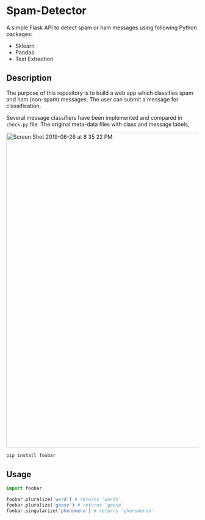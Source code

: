 # Spam-Detector
A simple Flask API to detect spam or ham messages using following Python packages:

* Sklearn
* Pandas
* Text Extraction

## Description
The purpose of this repository is to build a web app which classifies spam and ham (non-spam) messages. The user can submit a message for classification.

Several message classifiers have been implemented and compared in ```check.py``` file. The original meta-data files with class and message labels,


<img width="824" alt="Screen Shot 2019-06-26 at 8 35 22 PM" src="https://user-images.githubusercontent.com/45254300/60224871-5a39fa00-9852-11e9-96ac-33d915bdd4a0.png">






```bash
pip install foobar
```

## Usage

```python
import foobar

foobar.pluralize('word') # returns 'words'
foobar.pluralize('goose') # returns 'geese'
foobar.singularize('phenomena') # returns 'phenomenon'
```


